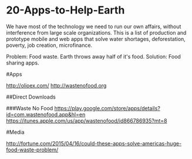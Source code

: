 # 20-Apps-to-Help-Earth

We have most of the technology we need to run our own affairs, without interference from large scale organizations. This is a list of production and prototype mobile and web apps that solve water shortages, deforestation, poverty, job creation, microfinance. 

Problem: Food waste. Earth throws away half of it's food. 
Solution: Food sharing apps.

#Apps

http://olioex.com/
http://wastenofood.org

##Direct Downloads

###Waste No Food
https://play.google.com/store/apps/details?id=com.wastenofood.app&hl=en
https://itunes.apple.com/us/app/wastenofood/id866786935?mt=8

#Media

http://fortune.com/2015/04/16/could-these-apps-solve-americas-huge-food-waste-problem/

